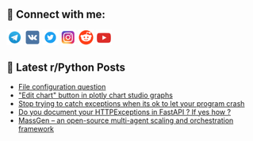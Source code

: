## 🔎 Connect with me:
[<img src="https://github.com/bullbesh/bullbesh/blob/main/images/Telegram.png" width="32" height="32" />](https://t.me/bullbesh)
[<img src="https://github.com/bullbesh/bullbesh/blob/main/images/VK.png" width="32" height="32" />](https://vk.com/bullbesh)
[<img src="https://github.com/bullbesh/bullbesh/blob/main/images/Twitter.png" width="32" height="32" />](https://twitter.com/bullbesh1)
[<img src="https://github.com/bullbesh/bullbesh/blob/main/images/Instagram.png" width="32" height="32" />](https://www.instagram.com/bullbesh)
[<img src="https://github.com/bullbesh/bullbesh/blob/main/images/Reddit.png" width="32" height="32" />](https://www.reddit.com/user/bullbesh)
[<img src="https://github.com/bullbesh/bullbesh/blob/main/images/YouTube.png" width="32" height="32" />](https://www.youtube.com/channel/UCtfjRs6uzgq5mfm8S06WTcg)

## 📕 Latest r/Python Posts
<!-- BLOG-POST-LIST:START -->
- [File configuration question](https://www.reddit.com/r/Python/comments/1m97gzz/file_configuration_question/)
- [&quot;Edit chart&quot; button in plotly chart studio graphs](https://www.reddit.com/r/Python/comments/1m96z4e/edit_chart_button_in_plotly_chart_studio_graphs/)
- [Stop trying to catch exceptions when its ok to let your program crash](https://www.reddit.com/r/Python/comments/1m96wmi/stop_trying_to_catch_exceptions_when_its_ok_to/)
- [Do you document your HTTPExceptions in FastAPI ? If yes how ?](https://www.reddit.com/r/Python/comments/1m96c36/do_you_document_your_httpexceptions_in_fastapi_if/)
- [MassGen – an open-source multi-agent scaling and orchestration framework](https://www.reddit.com/r/Python/comments/1m95n3w/massgen_an_opensource_multiagent_scaling_and/)
<!-- BLOG-POST-LIST:END -->
